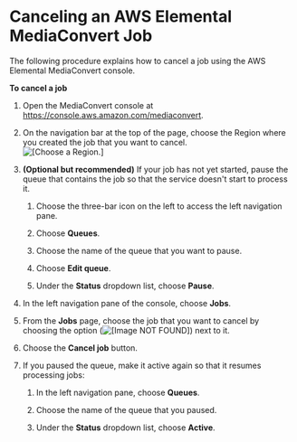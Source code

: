 # Canceling an AWS Elemental MediaConvert Job<a name="canceling-a-job"></a>

The following procedure explains how to cancel a job using the AWS Elemental MediaConvert console\. 

**To cancel a job**

1. Open the MediaConvert console at [https://console\.aws\.amazon\.com/mediaconvert](https://console.aws.amazon.com/mediaconvert)\.

1. On the navigation bar at the top of the page, choose the Region where you created the job that you want to cancel\.  
![\[Choose a Region.\]](http://docs.aws.amazon.com/mediaconvert/latest/ug/images/regions-list.png)

1. **\(Optional but recommended\)** If your job has not yet started, pause the queue that contains the job so that the service doesn't start to process it\.

   1. Choose the three\-bar icon on the left to access the left navigation pane\.

   1.  Choose **Queues**\.

   1. Choose the name of the queue that you want to pause\.

   1. Choose **Edit queue**\.

   1. Under the **Status** dropdown list, choose **Pause**\.

1. In the left navigation pane of the console, choose **Jobs**\.

1. From the **Jobs** page, choose the job that you want to cancel by choosing the option \(![\[Image NOT FOUND\]](http://docs.aws.amazon.com/mediaconvert/latest/ug/images/circle-icon.png)\) next to it\.

1. Choose the **Cancel job** button\.

1. If you paused the queue, make it active again so that it resumes processing jobs:

   1. In the left navigation pane, choose **Queues**\.

   1. Choose the name of the queue that you paused\.

   1. Under the **Status** dropdown list, choose **Active**\.
